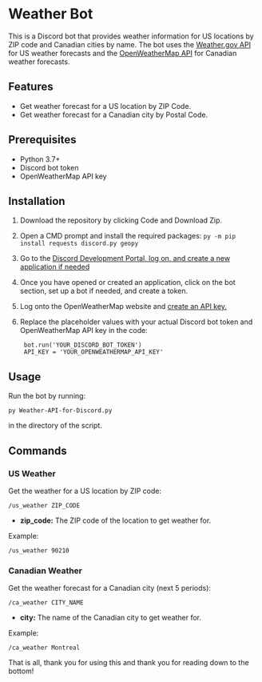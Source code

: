 # Weather Bot

This is a Discord bot that provides weather information for US locations by ZIP code and Canadian cities by name. The bot uses the [Weather.gov API](https://www.weather.gov/documentation/services-web-api) for US weather forecasts and the [OpenWeatherMap API](https://openweathermap.org/api) for Canadian weather forecasts.

## Features

- Get weather forecast for a US location by ZIP Code.
- Get weather forecast for a Canadian city by Postal Code.

## Prerequisites

- Python 3.7+
- Discord bot token
- OpenWeatherMap API key

## Installation

1. Download the repository by clicking Code and Download Zip.

2. Open a CMD prompt and install the required packages:
  ```py -m pip install requests discord.py geopy```

3. Go to the [Discord Development Portal, log on, and create a new application if needed](https://discord.com/developers/applications)

4. Once you have opened or created an application, click on the bot section, set up a bot if needed, and create a token.

5. Log onto the OpenWeatherMap website and [create an API key.](https://openweathermap.org/faq)
    
6. Replace the placeholder values with your actual Discord bot token and OpenWeatherMap API key in the code:
   ```
    bot.run('YOUR_DISCORD_BOT_TOKEN')
    API_KEY = 'YOUR_OPENWEATHERMAP_API_KEY'
    ```

## Usage

Run the bot by running:
```
py Weather-API-for-Discord.py
``` 
in the directory of the script.

## Commands

### US Weather

Get the weather for a US location by ZIP code:
```
/us_weather ZIP_CODE
```

- **zip_code:** The ZIP code of the location to get weather for.

Example:
```
/us_weather 90210
```

### Canadian Weather

Get the weather forecast for a Canadian city (next 5 periods):
```
/ca_weather CITY_NAME
```

- **city:** The name of the Canadian city to get weather for.

Example:
```
/ca_weather Montreal
```

That is all, thank you for using this and thank you for reading down to the bottom!

